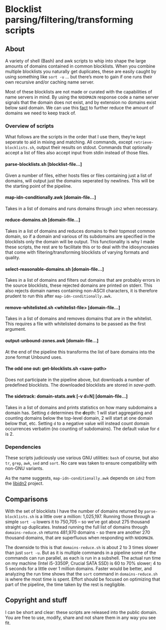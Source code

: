 # Blocklist parsing/filtering/transforming scripts

## About
A variety of shell (Bash) and awk scripts to whip into shape the large amounts of domains contained in common blocklists. When you combine multiple blocklists you naturally get duplicates, these are easily caught by using something like `sort -u` … but there’s more to gain if one runs their own recursive and/​or caching name server.

Most of these blocklists are not made or curated with the capabilities of name servers in mind. By using the `NXDOMAIN` response code a name server signals that the domain does not exist, and by extension no domains exist below said domain. We can use this [fact](https://tools.ietf.org/html/rfc8020) to further reduce the amount of domains we need to keep track of.

### Overview of scripts
What follows are the scripts in the order that I use them, they’re kept seperate to aid in mixing and matching. All commands, except `retrieve-blocklists.sh`, output their results on stdout. Commands that optionally accept a list of files also accept input from stdin instead of those files.

#### parse-blocklists.sh [blocklist-file...]
Given a number of files, either hosts files or files containing just a list of domains, will output just the domains seperated by newlines. This will be the starting point of the pipeline.

#### map-idn-conditionally.awk [domain-file...]
Takes in a list of domains and runs domains through `idn2` when necessary.

#### reduce-domains.sh [domain-file...]
Takes in a list of domains and reduces domains to their topmost common domain, so if a domain and various of its subdomains are specified in the blocklists only the domain will be output. This functionality is why I made these scripts, the rest are to facilitate this or to deal with the idiosyncrasies that come with filtering/​transforming blocklists of varying formats and quality.

#### select-reasonable-domains.sh [domain-file...]
Takes in a list of domains and filters out domains that are probably errors in the source blocklists, these rejected domains are printed on stderr. This also rejects domain names containing non-ASCII characters, it is therefore prudent to run this after `map-idn-conditionally.awk`.

#### remove-whitelisted.sh \<whitelist-file> [domain-file...]
Takes in a list of domains and removes domains that are in the whitelist. This requires a file with whitelisted domains to be passed as the first argument.

#### output-unbound-zones.awk [domain-file...]
At the end of the pipeline this transforms the list of bare domains into the zone format Unbound uses.

#### The odd one out: get-blocklists.sh \<save-path>
Does not participate in the pipeline above, but downloads a number of predefined blocklists. The downloaded blocklists are stored in _save-path_.

#### The sidetrack: domain-stats.awk [-v d=N] [domain-file...]
Takes in a list of domains and prints statistics on how many subdomains a domain has. Setting `d` determines the **d**epth: 1 will start aggregating and counting domains below the top-level domain, 2 will start at one domain below that, etc. Setting `d` to a negative value will instead count domain occurrences verbatim (no counting of subdomains). The default value for `d` is 2.

### Dependencies
These scripts judiciously use various GNU utilities: `bash` of course, but also `tr`, `grep`, `awk`, `sed` and `sort`. No care was taken to ensure compatibility with non-GNU variants.

As the name suggests, `map-idn-conditionally.awk` depends on `idn2` from the [libidn2](https://gitlab.com/libidn/libidn2) project.

## Comparisons
With the set of blocklists I have the number of domains returned by `parse-blocklists.sh` is a little over a million: 1,025,197. Running those through a simple `sort -u` lowers it to 750,705 – so we’ve got about 275 thousand straight up duplicates. Instead running the full list of domains through `domains-reduce.sh` returns 481,970 domains - so there are another 270 thousand domains, that are superfluous when responding with `NXDOMAIN`.

The downside to this is that `domains-reduce.sh` is about 2 to 3 times slower than just `sort -u`. But as it is multiple commands in a pipeline some of the commands can run parallel, as each is run in a subshell. The actual run time on my machine (Intel i5-3350P, Crucial SATA SSD) is 60 to 70% slower; 4 to 5 seconds for a little over 1 million domains. Faster would be better, and analyzing the run time shows that the `sort` command in `domains-reduce.sh` is where the most time is spent. Effort should be focused on optimizing that part of the pipeline, the time taken by the rest is negligible.

## Copyright and stuff
I can be short and clear: these scripts are released into the public domain. You are free to use, modify, share and not share them in any way you see fit.
